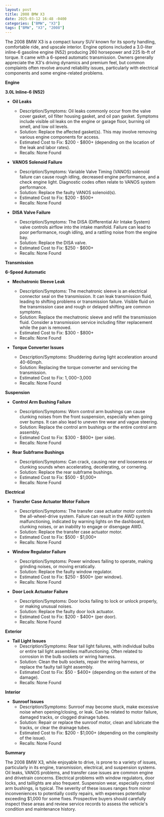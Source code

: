 ```yaml
---
layout: post
title: 2008 BMW X3
date: 2025-03-12 16:48 -0400
categories: ["BMW", "X3"]
tags: ["BMW", "X3", "2008"]
---
```

The 2008 BMW X3 is a compact luxury SUV known for its sporty handling, comfortable ride, and upscale interior. Engine options included a 3.0-liter inline-6 gasoline engine (N52) producing 260 horsepower and 225 lb-ft of torque. It came with a 6-speed automatic transmission. Owners generally appreciate the X3's driving dynamics and premium feel, but common complaints often revolve around reliability issues, particularly with electrical components and some engine-related problems.

**Engine**

**3.0L Inline-6 (N52)**

*   **Oil Leaks**
    *   Description/Symptoms: Oil leaks commonly occur from the valve cover gasket, oil filter housing gasket, and oil pan gasket. Symptoms include visible oil leaks on the engine or garage floor, burning oil smell, and low oil levels.
    *   Solution: Replace the affected gasket(s). This may involve removing various engine components for access.
    *   Estimated Cost to Fix: $200 - $800+ (depending on the location of the leak and labor rates).
    *   Recalls: None Found

*   **VANOS Solenoid Failure**
    *   Description/Symptoms: Variable Valve Timing (VANOS) solenoid failure can cause rough idling, decreased engine performance, and a check engine light. Diagnostic codes often relate to VANOS system performance.
    *   Solution: Replace the faulty VANOS solenoid(s).
    *   Estimated Cost to Fix: $200 - $500+
    *   Recalls: None Found

*   **DISA Valve Failure**
    *   Description/Symptoms: The DISA (Differential Air Intake System) valve controls airflow into the intake manifold. Failure can lead to poor performance, rough idling, and a rattling noise from the engine bay.
    *   Solution: Replace the DISA valve.
    *   Estimated Cost to Fix: $250 - $600+
    *   Recalls: None Found

**Transmission**

**6-Speed Automatic**

*   **Mechatronic Sleeve Leak**
    *   Description/Symptoms: The mechatronic sleeve is an electrical connector seal on the transmission. It can leak transmission fluid, leading to shifting problems or transmission failure. Visible fluid on the transmission case and rough or delayed shifting are common symptoms.
    *   Solution: Replace the mechatronic sleeve and refill the transmission fluid. Consider a transmission service including filter replacement while the pan is removed.
    *   Estimated Cost to Fix: $300 - $800+
    *   Recalls: None Found

*   **Torque Converter Issues**
    *   Description/Symptoms: Shuddering during light acceleration around 40-60mph.
    *   Solution: Replacing the torque converter and servicing the transmission.
    *   Estimated Cost to Fix: $1,000-$3,000
    *   Recalls: None Found

**Suspension**

*   **Control Arm Bushing Failure**
    *   Description/Symptoms: Worn control arm bushings can cause clunking noises from the front suspension, especially when going over bumps. It can also lead to uneven tire wear and vague steering.
    *   Solution: Replace the control arm bushings or the entire control arm assembly.
    *   Estimated Cost to Fix: $300 - $800+ (per side).
    *   Recalls: None Found

*   **Rear Subframe Bushings**
    *   Description/Symptoms: Can crack, causing rear end looseness or clunking sounds when accelerating, decelerating, or cornering.
    *   Solution: Replace the rear subframe bushings.
    *   Estimated Cost to Fix: $500 - $1,000+
    *   Recalls: None Found

**Electrical**

*   **Transfer Case Actuator Motor Failure**
    *   Description/Symptoms: The transfer case actuator motor controls the all-wheel-drive system. Failure can result in the AWD system malfunctioning, indicated by warning lights on the dashboard, clunking noises, or an inability to engage or disengage AWD.
    *   Solution: Replace the transfer case actuator motor.
    *   Estimated Cost to Fix: $500 - $1,000+
    *   Recalls: None Found

*   **Window Regulator Failure**
    *   Description/Symptoms: Power windows failing to operate, making grinding noises, or moving erratically.
    *   Solution: Replace the faulty window regulator.
    *   Estimated Cost to Fix: $250 - $500+ (per window).
    *   Recalls: None Found

*   **Door Lock Actuator Failure**
    *   Description/Symptoms: Door locks failing to lock or unlock properly, or making unusual noises.
    *   Solution: Replace the faulty door lock actuator.
    *   Estimated Cost to Fix: $200 - $400+ (per door).
    *   Recalls: None Found

**Exterior**

*   **Tail Light Issues**
    *   Description/Symptoms: Rear tail light failures, with individual bulbs or entire tail light assemblies malfunctioning. Often related to corrosion in the bulb sockets or wiring harness.
    *   Solution: Clean the bulb sockets, repair the wiring harness, or replace the faulty tail light assembly.
    *   Estimated Cost to Fix: $50 - $400+ (depending on the extent of the damage).
    *   Recalls: None Found

**Interior**

*   **Sunroof Issues**
    *   Description/Symptoms: Sunroof may become stuck, make excessive noise when opening/closing, or leak. Can be related to motor failure, damaged tracks, or clogged drainage tubes.
    *   Solution: Repair or replace the sunroof motor, clean and lubricate the tracks, or clear the drainage tubes.
    *   Estimated Cost to Fix: $200 - $1,000+ (depending on the complexity of the issue).
    *   Recalls: None Found

**Summary**

The 2008 BMW X3, while enjoyable to drive, is prone to a variety of issues, particularly in its engine, transmission, electrical, and suspension systems. Oil leaks, VANOS problems, and transfer case issues are common engine and drivetrain concerns. Electrical problems with window regulators, door locks, and taillights are also frequent. Suspension wear, especially control arm bushings, is typical. The severity of these issues ranges from minor inconveniences to potentially costly repairs, with expenses potentially exceeding $1,000 for some fixes. Prospective buyers should carefully inspect these areas and review service records to assess the vehicle's condition and maintenance history.

